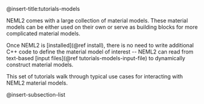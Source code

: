 @insert-title:tutorials-models

NEML2 comes with a large collection of material models. These material models can be either used on their own or serve as building blocks for more complicated material models.

Once NEML2 is [installed](@ref install), there is no need to write additional C++ code to define the material model of interest -- NEML2 can read from text-based [input files](@ref tutorials-models-input-file) to dynamically construct material models.

This set of tutorials walk through typical use cases for interacting with NEML2 material models.

@insert-subsection-list

